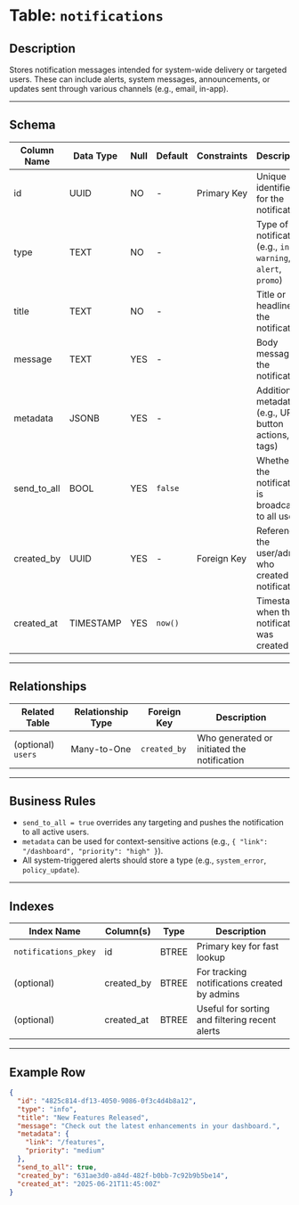 # Table: `notifications`

## Description

Stores notification messages intended for system-wide delivery or targeted users. These can include alerts, system messages, announcements, or updates sent through various channels (e.g., email, in-app).

---

## Schema

| Column Name   | Data Type | Null | Default | Constraints | Description                                                      |
| ------------- | --------- | ---- | ------- | ----------- | ---------------------------------------------------------------- |
| id            | UUID      | NO   | -       | Primary Key | Unique identifier for the notification                           |
| type          | TEXT      | NO   | -       |             | Type of notification (e.g., `info`, `warning`, `alert`, `promo`) |
| title         | TEXT      | NO   | -       |             | Title or headline of the notification                            |
| message       | TEXT      | YES  | -       |             | Body message of the notification                                 |
| metadata      | JSONB     | YES  | -       |             | Additional metadata (e.g., URLs, button actions, tags)           |
| send_to_all   | BOOL      | YES  | `false` |             | Whether the notification is broadcast to all users               |
| created_by    | UUID      | YES  | -       | Foreign Key | References the user/admin who created the notification           |
| created_at    | TIMESTAMP | YES  | `now()` |             | Timestamp when the notification was created                      |

---

## Relationships

| Related Table      | Relationship Type | Foreign Key  | Description                                 |
| ------------------ | ----------------- | ------------ | ------------------------------------------- |
| (optional) `users` | Many-to-One       | `created_by` | Who generated or initiated the notification |

---

## Business Rules

* `send_to_all = true` overrides any targeting and pushes the notification to all active users.
* `metadata` can be used for context-sensitive actions (e.g., `{ "link": "/dashboard", "priority": "high" }`).
* All system-triggered alerts should store a type (e.g., `system_error`, `policy_update`).

---

## Indexes

| Index Name           | Column(s)   | Type  | Description                                    |
| -------------------- | ----------- | ----- | ---------------------------------------------- |
| `notifications_pkey` | id          | BTREE | Primary key for fast lookup                    |
| (optional)           | created_by  | BTREE | For tracking notifications created by admins   |
| (optional)           | created_at  | BTREE | Useful for sorting and filtering recent alerts |

---

## Example Row

```json
{
  "id": "4825c814-df13-4050-9086-0f3c4d4b8a12",
  "type": "info",
  "title": "New Features Released",
  "message": "Check out the latest enhancements in your dashboard.",
  "metadata": {
    "link": "/features",
    "priority": "medium"
  },
  "send_to_all": true,
  "created_by": "631ae3d0-a84d-482f-b0bb-7c92b9b5be14",
  "created_at": "2025-06-21T11:45:00Z"
}
```